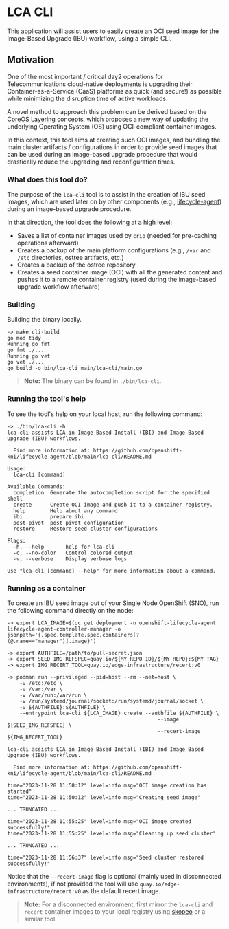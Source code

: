 # LCA CLI

This application will assist users to easily create an OCI seed image for the Image-Based Upgrade (IBU) workflow, using
a simple CLI.

## Motivation

One of the most important / critical day2 operations for Telecommunications cloud-native deployments is upgrading their
Container-as-a-Service (CaaS) platforms as quick (and secure!) as possible while minimizing the disruption time of
active workloads.

A novel method to approach this problem can be derived based on the
[CoreOS Layering](https://github.com/coreos/enhancements/blob/main/os/coreos-layering.md) concepts, which proposes a
new way of updating the underlying Operating System (OS) using OCI-compliant container images.

In this context, this tool aims at creating such OCI images, and bundling the main cluster artifacts / configurations
in order to
provide seed images that can be used during an image-based upgrade procedure that would drastically reduce the
upgrading and reconfiguration times.

### What does this tool do?

The purpose of the `lca-cli` tool is to assist in the creation of IBU seed images, which are used later on by
other components (e.g., [lifecycle-agent](https://github.com/openshift-kni/lifecycle-agent)) during an image-based
upgrade procedure.

In that direction, the tool does the following at a high level:

- Saves a list of container images used by `crio` (needed for pre-caching operations afterward)
- Creates a backup of the main platform configurations (e.g., `/var` and `/etc` directories, ostree artifacts, etc.)
- Creates a backup of the ostree repository
- Creates a seed container image (OCI) with all the generated content and pushes it to a remote container registry
  (used during the image-based upgrade workflow afterward)

### Building

Building the binary locally.

```shell
-> make cli-build
go mod tidy
Running go fmt
go fmt ./...
Running go vet
go vet ./...
go build -o bin/lca-cli main/lca-cli/main.go
```

> **Note:** The binary can be found in `./bin/lca-cli`.

### Running the tool's help

To see the tool's help on your local host, run the following command:

```shell
-> ./bin/lca-cli -h
lca-cli assists LCA in Image Based Install (IBI) and Image Based Upgrade (IBU) workflows.

  Find more information at: https://github.com/openshift-kni/lifecycle-agent/blob/main/lca-cli/README.md

Usage:
  lca-cli [command]

Available Commands:
  completion  Generate the autocompletion script for the specified shell
  create      Create OCI image and push it to a container registry.
  help        Help about any command
  ibi         prepare ibi
  post-pivot  post pivot configuration
  restore     Restore seed cluster configurations

Flags:
  -h, --help       help for lca-cli
  -c, --no-color   Control colored output
  -v, --verbose    Display verbose logs

Use "lca-cli [command] --help" for more information about a command.
```

### Running as a container

To create an IBU seed image out of your Single Node OpenShift (SNO), run the following command directly on the node:

```shell
-> export LCA_IMAGE=$(oc get deployment -n openshift-lifecycle-agent lifecycle-agent-controller-manager -o jsonpath='{.spec.template.spec.containers[?(@.name=="manager")].image}')

-> export AUTHFILE=/path/to/pull-secret.json
-> export SEED_IMG_REFSPEC=quay.io/${MY_REPO_ID}/${MY_REPO}:${MY_TAG}
-> export IMG_RECERT_TOOL=quay.io/edge-infrastructure/recert:v0

-> podman run --privileged --pid=host --rm --net=host \
    -v /etc:/etc \
    -v /var:/var \
    -v /var/run:/var/run \
    -v /run/systemd/journal/socket:/run/systemd/journal/socket \
    -v ${AUTHFILE}:${AUTHFILE} \
    --entrypoint lca-cli ${LCA_IMAGE} create --authfile ${AUTHFILE} \
                                                 --image ${SEED_IMG_REFSPEC} \
                                                 --recert-image ${IMG_RECERT_TOOL}

lca-cli assists LCA in Image Based Install (IBI) and Image Based Upgrade (IBU) workflows.

  Find more information at: https://github.com/openshift-kni/lifecycle-agent/blob/main/lca-cli/README.md

time="2023-11-28 11:50:12" level=info msg="OCI image creation has started"
time="2023-11-28 11:50:12" level=info msg="Creating seed image"

... TRUNCATED ...

time="2023-11-28 11:55:25" level=info msg="OCI image created successfully!"
time="2023-11-28 11:55:25" level=info msg="Cleaning up seed cluster"

... TRUNCATED ...

time="2023-11-28 11:56:37" level=info msg="Seed cluster restored successfully!"
```

Notice that the `--recert-image` flag is optional (mainly used in disconnected environments), if not provided the
tool will use `quay.io/edge-infrastructure/recert:v0` as the default recert image.

> **Note:** For a disconnected environment, first mirror the `lca-cli` and `recert` container images to your local
> registry using [skopeo](https://github.com/containers/skopeo) or a similar tool.
